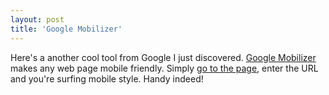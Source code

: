 ```yaml
---
layout: post  
title: 'Google Mobilizer'
---
```

Here's a another cool tool from Google I just discovered. [Google Mobilizer](http://www.google.com/gwt/n) makes any web page mobile friendly. Simply [go to the page](http://www.google.com/gwt/n), enter the URL and you're surfing mobile style. Handy indeed!
